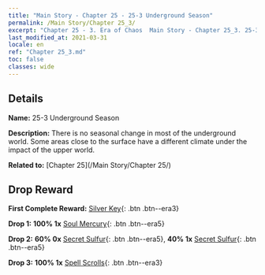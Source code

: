 ```yaml
---
title: "Main Story - Chapter 25 - 25-3 Underground Season"
permalink: /Main Story/Chapter 25_3/
excerpt: "Chapter 25 - 3. Era of Chaos  Main Story - Chapter 25_3. 25-3 Underground Season"
last_modified_at: 2021-03-31
locale: en
ref: "Chapter 25_3.md"
toc: false
classes: wide
---
```


## Details

 **Name:** 25-3 Underground Season

 **Description:** There is no seasonal change in most of the underground world. Some areas close to the surface have a different climate under the impact of the upper world.

 **Related to:** [Chapter 25](/Main Story/Chapter 25/)

## Drop Reward

 **First Complete Reward:** [Silver Key](/Items/con_693/){: .btn .btn--era3}

 **Drop 1:** **100% 1x** [Soul Mercury](/Items/mat_84/){: .btn .btn--era5}

 **Drop 2:** **60% 0x** [Secret Sulfur](/Items/mat_78/){: .btn .btn--era5}, **40% 1x** [Secret Sulfur](/Items/mat_78/){: .btn .btn--era5}

 **Drop 3:** **100% 1x** [Spell Scrolls](/Items/con_694/){: .btn .btn--era3}

